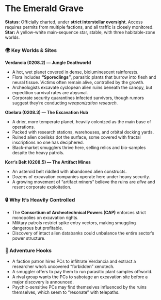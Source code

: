# The Emerald Grave

**Status:** Officially charted, under **strict interstellar oversight**. Access requires permits from multiple factions, and all traffic is closely monitored.
**Star:** A yellow-white main-sequence star, stable, with three habitable-zone worlds.

### 🌍 Key Worlds & Sites

**Verdancia (0208.2) — Jungle Deathworld**
- A hot, wet planet covered in dense, bioluminescent rainforests.
- Flora includes **“Sporeclings”**, parasitic plants that burrow into flesh and neural tissue. Victims often remain alive, controlled by the growth.
- Archeologists excavate cyclopean alien ruins beneath the canopy, but expedition survival rates are abysmal.
- Corporate security quarantines infected survivors, though rumors suggest they’re conducting _weaponization research_.

**Obelara (0208.3) — The Excavation Hub**
- A drier, more temperate planet, heavily colonized as the main base of operations.
- Packed with research stations, warehouses, and orbital docking yards.
- Ruined alien obelisks dot the surface, some covered with fractal inscriptions no one has deciphered.
- Black-market smugglers thrive here, selling relics and bio-samples despite the heavy patrols.

**Korr’s Belt (0208.5) — The Artifact Mines**
- An asteroid belt riddled with abandoned alien constructs.
- Dozens of excavation companies operate here under heavy security.
- A growing movement of “artifact miners” believe the ruins are _alive_ and resent corporate exploitation.

### 🔒 Why It’s Heavily Controlled

- The **Consortium of Archeotechnical Powers (CAP)** enforces strict monopolies on excavation rights.
- Military patrols restrict spike entry vectors, making smuggling dangerous but profitable.
- Discovery of intact alien databanks could unbalance the entire sector’s power structure.

### 🎲 Adventure Hooks

- A faction patron hires PCs to infiltrate Verdancia and extract a researcher who’s uncovered “forbidden” xenotech.
- A smuggler offers to pay them to run parasitic plant samples offworld.
- A rival group wants the PCs to sabotage an excavation site before a major discovery is announced.
- Psychic-sensitive PCs may find themselves influenced by the ruins themselves, which seem to “resonate” with telepaths.